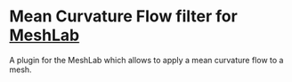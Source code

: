 Mean Curvature Flow filter for [MeshLab](http://meshlab.sourceforge.net/) 
===============================

A plugin for the MeshLab which allows to apply a mean curvature flow to a mesh.
